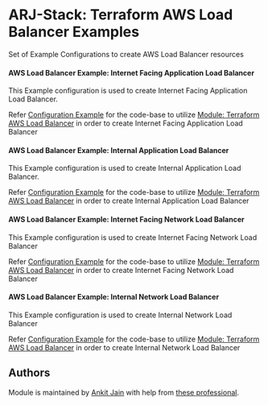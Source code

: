 # ARJ-Stack: Terraform AWS Load Balancer Examples

Set of Example Configurations to create AWS Load Balancer resources

#### AWS Load Balancer Example: Internet Facing Application Load Balancer

This Example configuration is used to create Internet Facing Application Load Balancer.

Refer [Configuration Example](https://github.com/arjstack/terraform-aws-examples/tree/main/aws-load-balancer/alb-only) for the code-base to utilize [Module: Terraform AWS Load Balancer](https://github.com/arjstack/terraform-aws-load-balancer) in order to create Internet Facing Application Load Balancer

#### AWS Load Balancer Example: Internal Application Load Balancer

This Example configuration is used to create Internal Application Load Balancer.

Refer [Configuration Example](https://github.com/arjstack/terraform-aws-examples/tree/main/aws-load-balancer/alb-internal) for the code-base to utilize [Module: Terraform AWS Load Balancer](https://github.com/arjstack/terraform-aws-load-balancer) in order to create Internal Application Load Balancer

#### AWS Load Balancer Example: Internet Facing Network Load Balancer

This Example configuration is used to create Internet Facing Network Load Balancer

Refer [Configuration Example](https://github.com/arjstack/terraform-aws-examples/tree/main/aws-load-balancer/nlb-only) for the code-base to utilize [Module: Terraform AWS Load Balancer](https://github.com/arjstack/terraform-aws-load-balancer) in order to create Internet Facing Network Load Balancer

#### AWS Load Balancer Example: Internal Network Load Balancer

This Example configuration is used to create Internal Network Load Balancer

Refer [Configuration Example](https://github.com/arjstack/terraform-aws-examples/tree/main/aws-load-balancer/nlb-internal) for the code-base to utilize [Module: Terraform AWS Load Balancer](https://github.com/arjstack/terraform-aws-load-balancer) in order to create Internal Network Load Balancer

## Authors

Module is maintained by [Ankit Jain](https://github.com/ankit-jn) with help from [these professional](https://github.com/arjstack/terraform-aws-vpc/graphs/contributors).
